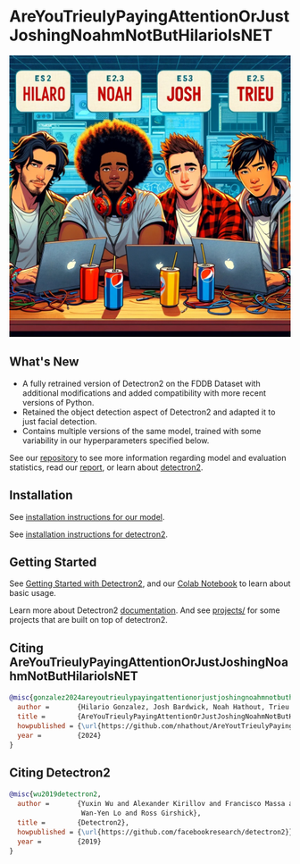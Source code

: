 # AreYouTrieulyPayingAttentionOrJustJoshingNoahmNotButHilarioIsNET
![WeFriends](https://github.com/nhathout/AreYoutTrieulyPayingAttentionOrJustJoshingNoahmNotButHilarioIsNET/blob/main/misc/0CD7CA66-DD47-4D44-8809-80C68F0ADA7E.jpeg)
## What's New
* A fully retrained version of Detectron2 on the FDDB Dataset with additional modifications and added compatibility with more recent versions of Python. 
* Retained the object detection aspect of Detectron2 and adapted it to just facial detection.
* Contains multiple versions of the same model, trained with some variability in our hyperparameters specified below.

See our [repository](https://github.com/nhathout/AreYoutTrieulyPayingAttentionOrJustJoshingNoahmNotButHilarioIsNET)
to see more information regarding model and evaluation statistics, read our [report](https://docs.google.com/document/d/1jopVcW5oSQAM1AiB77bWeUELJqZ4IWX0DPezHU_gHWk/edit#heading=h.w6zcozas85jc), or learn about [detectron2](https://github.com/facebookresearch/detectron2/tree/main).

## Installation
See [installation instructions for our model](https://docs.google.com/document/d/18kgGztHQo6WDAayObp0HDMO6lydlBOCT879iTiLOWuM/edit?usp=sharing).

See [installation instructions for detectron2](https://detectron2.readthedocs.io/tutorials/install.html).

## Getting Started

See [Getting Started with Detectron2](https://detectron2.readthedocs.io/tutorials/getting_started.html),
and our [Colab Notebook](https://colab.research.google.com/drive/1Czv3KcuMujaOg27u2mPzB-Pm4_wfrxn7?usp=sharing)
to learn about basic usage.

Learn more about Detectron2 [documentation](https://detectron2.readthedocs.org).
And see [projects/](projects/) for some projects that are built on top of detectron2.

## Citing AreYouTrieulyPayingAttentionOrJustJoshingNoahmNotButHilarioIsNET
```BibTeX
@misc{gonzalez2024areyoutrieulypayingattentionorjustjoshingnoahmnotbuthilarioisNET,
  author =       {Hilario Gonzalez, Josh Bardwick, Noah Hathout, Trieu Tran},
  title =        {AreYouTrieulyPayingAttentionOrJustJoshingNoahmNotButHilarioIsNET},
  howpublished = {\url{https://github.com/nhathout/AreYoutTrieulyPayingAttentionOrJustJoshingNoahmNotButHilarioIsNET}},
  year =         {2024}
}
```

## Citing Detectron2

```BibTeX
@misc{wu2019detectron2,
  author =       {Yuxin Wu and Alexander Kirillov and Francisco Massa and
                  Wan-Yen Lo and Ross Girshick},
  title =        {Detectron2},
  howpublished = {\url{https://github.com/facebookresearch/detectron2}},
  year =         {2019}
}
```
